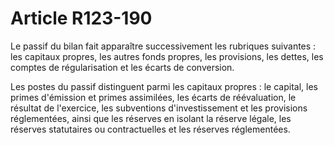# Article R123-190

<p>Le passif du bilan fait apparaître successivement les rubriques suivantes : les capitaux propres, les autres fonds propres, les provisions, les dettes, les comptes de régularisation et les écarts de conversion. </p><p>Les postes du passif distinguent parmi les capitaux propres : le capital, les primes d'émission et primes assimilées, les écarts de réévaluation, le résultat de l'exercice, les subventions d'investissement et les provisions réglementées, ainsi que les réserves en isolant la réserve légale, les réserves statutaires ou contractuelles et les réserves réglementées. </p>